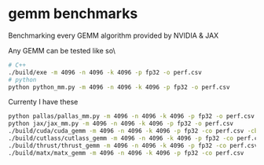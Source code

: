 # gemm benchmarks

Benchmarking every GEMM algorithm provided by NVIDIA & JAX

Any GEMM can be tested  like so\


```bash
# C++ 
./build/exe -m 4096 -n 4096 -k 4096 -p fp32 -o perf.csv
# python
python python_mm.py -m 4096 -n 4096 -k 4096 -p fp32 -o perf.csv
```


Currenty I have these


```bash
python pallas/pallas_mm.py -m 4096 -n 4096 -k 4096 -p fp32 -o perf.csv
python jax/jax_mm.py -m 4096 -n 4096 -k 4096 -p fp32 -o perf.csv
./build/cuda/cuda_gemm -m 4096 -n 4096 -k 4096 -p fp32 -co perf.csv -cb perf.csv
./build/cutlass/cutlass_gemm -m 4096 -n 4096 -k 4096 -p fp32 -co perf.csv
./build/thrust/thrust_gemm -m 4096 -n 4096 -k 4096 -p fp32 -co perf.csv
./build/matx/matx_gemm -m 4096 -n 4096 -k 4096 -p fp32 -co perf.csv
```
